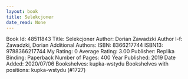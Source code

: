 ```yaml
---
layout: book
title: Selekcjoner
date_read: None
---
```


Book Id: 48511843
Title: Selekcjoner
Author: Dorian Zawadzki
Author l-f: Zawadzki, Dorian
Additional Authors: 
ISBN: 8366217744
ISBN13: 9788366217744
My Rating: 0
Average Rating: 3.00
Publisher: Replika
Binding: Paperback
Number of Pages: 400
Year Published: 2019
Date Added: 2020/07/06
Bookshelves: kupka-wstydu
Bookshelves with positions: kupka-wstydu (#1727)


